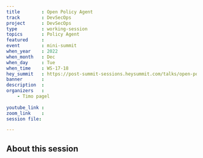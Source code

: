 ```yaml
---
title        : Open Policy Agent
track        : DevSecOps
project      : DevSecOps
type         : working-session
topics       : Policy Agent
featured     :
event        : mini-summit
when_year    : 2022
when_month   : Dec
when_day     : Tue
when_time    : WS-17-18
hey_summit   : https://post-summit-sessions.heysummit.com/talks/open-policy-agent/
banner       : 
description  :
organizers   :
    - Timo pagel
    
youtube_link : 
zoom_link    : 
session file: 

---
```



## About this session
